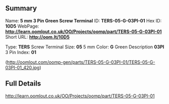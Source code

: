 

 ## Summary
Name: __5 mm 3 Pin Green Screw Terminal__
ID: __TERS-05-G-03PI-01__
Hex ID: __10D5__
WebPage: __http://learn.oomlout.co.uk/OO/Projects/oomp/part/TERS-05-G-03PI-01__
Short URL: __http://oom.lt/10D5__

Type: __TERS__ Screw Terminal 
Size: __05__ 5 mm 
Color: __G__ Green 
Description __03PI__ 3 Pin 
Index: __01__


(http://oomlout.com/oomp-gen/parts/TERS-05-G-03PI-01/TERS-05-G-03PI-01_420.jpg)


 ## Full Details
 http://learn.oomlout.co.uk/OO/Projects/oomp/part/TERS-05-G-03PI-01














